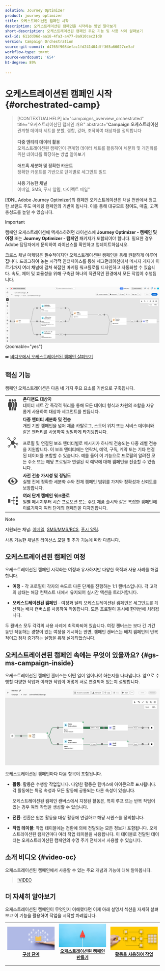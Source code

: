 ```yaml
---
solution: Journey Optimizer
product: journey optimizer
title: 오케스트레이션된 캠페인 시작
description: 오케스트레이션된 캠페인을 시작하는 방법 알아보기
short-description: 오케스트레이션된 캠페인 주요 기능 및 사용 사례 살펴보기
exl-id: 611dd06d-aa18-4fa3-a477-8a910cec21d8
version: Campaign Orchestration
source-git-commit: d4765f9084efac1fd241404dff365a66027ce5af
workflow-type: tm+mt
source-wordcount: '654'
ht-degree: 89%

---
```



# 오케스트레이션된 캠페인 시작 {#orchestrated-camp}

>[!CONTEXTUALHELP]
>id="campaigns_overview_orchestrated"
>title="오케스트레이션된 캠페인 개요"
>abstract="<b>Campaign 오케스트레이션</b><br/>관계형 데이터 세트를 분할, 결합, 강화, 조작하여 대상자를 정의합니다<br/><br/> <b>다중 엔티티 데이터 활용</b><br/>오케스트레이션된 캠페인이 관계형 데이터 세트를 활용하여 세분화 및 개인화를 위한 데이터를 확장하는 방법 알아보기<br/><br/><b>애드혹 세분화 및 정확한 카운트</b><br/>정확한 카운트를 기반으로 단계별로 세그먼트 빌드<br/><br/><b>사용 가능한 채널</b><br/>이메일, SMS, 푸시 알림, 다이렉트 메일"

[!DNL Adobe Journey Optimizer]의 캠페인 오케스트레이션은 채널 전반에서 정교한 브랜드 주도 마케팅 캠페인의 기반이 됩니다. 이를 통해 대규모로 참여도, 매출, 고객 충성도를 높일 수 있습니다.

>[!IMPORTANT]
>
>캠페인 오케스트레이션에 액세스하려면 라이선스에 **Journey Optimizer - 캠페인 및 여정** 또는 **Journey Optimizer - 캠페인** 패키지가 포함되어야 합니다. 필요한 경우 Adobe 담당자에게 문의하여 라이선스를 확인하고 업데이트하십시오.

크로스 채널 마케팅은 필수적이지만 오케스트레이션된 캠페인을 통해 원활하게 이루어집니다. 드래그하여 놓는 시각적 인터페이스를 통해 세그먼테이션에서 메시지 게재에 이르기까지 여러 채널에 걸쳐 복잡한 마케팅 워크플로를 디자인하고 자동화할 수 있습니다. 속도, 제어 및 효율성을 위해 구축된 하나의 직관적인 환경에서 모든 작업이 수행됩니다.

![](assets/canvas-example-diagram.png){zoomable="yes"}

➡️ [비디오에서 오케스트레이션된 캠페인 살펴보기](#video-oc)

## 핵심 기능

캠페인 오케스트레이션은 다음 네 가지 주요 요소를 기반으로 구축됩니다.

<table style="table-layout:auto">
<tr style="border: 0;">
<td><img alt="온디맨드 대상자" src="assets/do-not-localize/icon-audience.svg" width="150px"></a></td><td><b>온디맨드 대상자</b><br/>데이터 세트 간 즉각적 쿼리를 통해 모든 데이터 형식과 차원의 조합을 자유롭게 사용하여 대상자 세그먼트를 만듭니다.</td></tr>
<tr style="border: 0;">
<td><img alt="다중 엔터티 세분화 및 전송" src="assets/do-not-localize/icon-entity.svg" width="150px"></a></td><td><b>다중 엔터티 세분화 및 전송</b><br/>개인 기반 캠페인을 넘어 제품 카탈로그, 스토어 위치 또는 서비스 데이터와 같은 엔터티를 사용하여 정밀하게 타기팅합니다.<br/><br/>
프로필 및 연결된 보조 엔터티별로 메시지가 하나씩 전송되는 다중 레벨 전송을 지원합니다. 이 보조 엔터티에는 연락처, 예약, 구독, 계약 또는 기타 연결된 데이터를 포함할 수 있습니다. 예를 들어 이 기능으로 프로필의 알려진 모든 주소 또는 해당 프로필과 연결된 각 예약에 대해 캠페인을 전송할 수 있습니다.</td></tr>
<tr style="border: 0;">
<td><img alt="사전 전송 가시성 및 정밀도" src="assets/do-not-localize/icon-visibility.svg" width="150px"></a></td><td><b>사전 전송 가시성 및 정밀도</b><br/>실행 전에 정확한 세분화 수와 전체 캠페인 범위를 가져와 정확성과 신뢰도를 보장합니다.</td></tr>
<tr style="border: 0;">
<td><img alt="여러 단계 캠페인 워크플로" src="assets/do-not-localize/icon-multistep.svg" width="150px"></a></td><td><b>여러 단계 캠페인 워크플로</b><br/>일별 메시지부터 시즌 프로모션 또는 주요 제품 출시와 같은 복잡한 캠페인에 이르기까지 여러 단계의 캠페인을 디자인합니다.</td></tr>
</table>


>[!NOTE]
>
>지원되는 채널: [이메일](../email/get-started-email.md), [SMS/MMS/RCS](../sms/get-started-sms.md), [푸시 알림](../push/get-started-push.md).
>
>사용 가능한 채널은 라이선스 모델 및 추가 기능에 따라 다릅니다.

## 오케스트레이션된 캠페인 여정

오케스트레이션된 캠페인 시각화는 여정과 유사하지만 다양한 목적과 사용 사례를 해결합니다.

* **여정** - 각 프로필이 각자의 속도로 다른 단계를 진행하는 1:1 캔버스입니다. 각 고객의 상태는 해당 컨텍스트 내에서 유지되어 실시간 액션을 트리거합니다.

* **오케스트레이션된 캠페인** - 여정과 달리 오케스트레이션된 캠페인은 세그먼트를 계산하는 배치 캔버스를 사용하여 작동합니다. 모든 프로필이 동시에 한꺼번에 처리됩니다.

두 캔버스 모두 각각의 사용 사례에 최적화되어 있습니다. 여정 캔버스는 보다 긴 기간 동안 작동하는 경향이 있는 여정을 게시하는 반면, 캠페인 캔버스는 배치 캠페인의 반복적이고 점차 증가하는 실행을 위해 설계되었습니다.

## 오케스트레이션된 캠페인 속에는 무엇이 있을까요? {#gs-ms-campaign-inside}

오케스트레이션된 캠페인 캔버스는 어떤 일이 일어나야 하는지를 나타냅니다. 앞으로 수행할 다양한 작업과 이러한 작업이 어떻게 서로 연결되어 있는지 설명합니다.

![오케스트레이션된 캠페인 캔버스를 보여 주는 이미지](assets/canvas-example.png)

오케스트레이션된 캠페인마다 다음 항목이 포함됩니다.

* **활동**: 활동은 수행할 작업입니다. 다양한 활동은 캔버스에 아이콘으로 표시됩니다. 각 활동에는 특정 속성과 모든 활동에 공통되는 다른 속성이 있습니다.

  오케스트레이션된 캠페인 캔버스에서 지정된 활동은, 특히 루프 또는 반복 작업이 있는 경우 여러 작업을 생성할 수 있습니다.

* **전환**: 전환은 원본 활동을 대상 활동에 연결하고 해당 시퀀스를 정의합니다.

* **작업 테이블**: 작업 테이블에는 전환에 의해 전달되는 모든 정보가 포함됩니다. 오케스트레이션된 캠페인마다 여러 작업 테이블을 사용합니다. 이 테이블로 전달된 데이터는 오케스트레이션된 캠페인의 수명 주기 전체에서 사용할 수 있습니다.


## 소개 비디오 {#video-oc}

오케스트레이션된 캠페인에서 사용할 수 있는 주요 개념과 기능에 대해 알아봅니다.


>[!VIDEO](https://video.tv.adobe.com/v/3471538/?learn=on&enablevpops)


## 더 자세히 알아보기

오케스트레이션된 캠페인이 무엇인지 이해했다면 이제 아래 설명서 섹션을 자세히 살펴보고 이 기능을 활용하여 작업을 시작할 차례입니다.

<table><tr style="border: 0; text-align: center;">
<td>
<a href="gs-campaign-creation.md">
<img alt="캠페인 액세스 및 관리" src="assets/do-not-localize/workflow-access.jpeg">
</a>
<div>
<a href="gs-campaign-creation.md"><strong>구성 단계</strong></a>
</div>
<p>
</td>
<td>
<a href="create-orchestrated-campaign.md">
<img alt="리드" src="assets/do-not-localize/workflow-create.jpeg">
</a>
<div><a href="create-orchestrated-campaign.md"><strong>오케스트레이션된 캠페인 만들기</strong>
</div>
<p>
</td>
<td>
<a href="activities/about-activities.md">
<img alt="드물게" src="assets/do-not-localize/workflow-activities.jpeg">
</a>
<div>
<a href="activities/about-activities.md"><strong>활동을 사용하여 작업</strong></a>
</div>
<p></td>
</tr></table>
